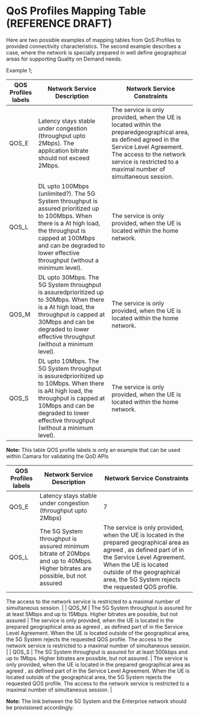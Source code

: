 # QoS Profiles Mapping Table (REFERENCE DRAFT)

Here are two possible examples of mapping tables from QoS Profiles to provided connectivity characteristics. The second example describes a case, where the network is specially prepared in well define geographical areas for supporting Quality on Demand needs.

Example 1;

| QOS Profiles labels | Network Service Description | Network Service Constraints |
|----------| --------- | ----------- |
| QOS\_E   | Latency stays stable under congestion (throughput upto 2Mbps). The application bitrate should not exceed 2Mbps. | The service is only provided, when the UE is located within the preparedgeographical area, as defined agreed in the Service Level Agreement. The access to the network service is restricted to a maximal number of simultaneous session. |
| QOS\_L   | DL upto 100Mbps (unlimited?). The 5G System throughput is assured prioritized up to 100Mbps. When there is a At high load, the throughput is capped at 100Mbps and can be degraded to lower effective throughput (without a minimum level).  | The service is only provided, when the UE is located within the home network. |
| QOS\_M   |DL upto 30Mbps. The 5G System throughput is assuredprioritized up to 30Mbps. When there is a At high load, the throughput is capped at 30Mbps and can be degraded to lower effective throughput (without a minimum level). | The service is only provided, when the UE is located within the home network. |
| QOS\_S   | DL upto 10Mbps. The 5G System throughput is assuredprioritized up to 10Mbps. When there is aAt high load, the throughput is capped at 10Mbps and can be degraded to lower effective throughput (without a minimum level). | The service is only provided, when the UE is located within the home network. |

**Note:**
This table QOS profile labels is only an example that can be used within Camara for validating the QoD APIs

| QOS Profiles labels | Network Service Description | Network Service Constraints |
|----------| --------- | ----------- |
| QOS\_E   | Latency stays stable under congestion (throughput upto 2Mbps) | 7 |
| QOS\_L   | The 5G System throughput is assured minimum bitrate of 20Mbps and up to 40Mbps. Higher bitrates are possible, but not assured | The service is only provided, when the UE is located in the prepared geographical area as agreed , as defined part of in the Service Level Agreement. When the UE is located outside of the geographical area, the 5G System rejects the requested QOS profile.
The access to the network service is restricted to a maximal number of simultaneous session.
 |
| QOS\_M   | The 5G System throughput is assured for at least 5Mbps and up to 15Mbps. Higher bitrates are possible, but not assured | The service is only provided, when the UE is located in the prepared geographical area as agreed , as defined part of in the Service Level Agreement. When the UE is located outside of the geographical area, the 5G System rejects the requested QOS profile.
The access to the network service is restricted to a maximal number of simultaneous session.
 |
| QOS\_S   | The 5G System throughput is assured for at least 500kbps and up to 1Mbps. Higher bitrates are possible, but not assured. | The service is only provided, when the UE is located in the prepared geographical area as agreed , as defined part of in the Service Level Agreement. When the UE is located outside of the geographical area, the 5G System rejects the requested QOS profile.
The access to the network service is restricted to a maximal number of simultaneous session.
 |

**Note:**
The link between the 5G System and the Enterprise network should be provisioned accordingly.